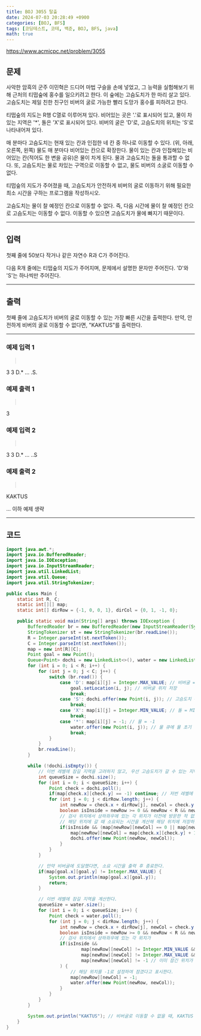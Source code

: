 ```yaml
---
title: BOJ 3055 탈출
date: 2024-07-03 20:28:49 +0900
categories: [BOJ, BFS]
tags: [코딩테스트, 코테, 백준, BOJ, BFS, java]
math: true
---
```


<https://www.acmicpc.net/problem/3055>

## 문제
사악한 암흑의 군주 이민혁은 드디어 마법 구슬을 손에 넣었고, 그 능력을 실험해보기 위해 근처의 티떱숲에 홍수를 일으키려고 한다. 이 숲에는 고슴도치가 한 마리 살고 있다. 고슴도치는 제일 친한 친구인 비버의 굴로 가능한 빨리 도망가 홍수를 피하려고 한다.

티떱숲의 지도는 R행 C열로 이루어져 있다. 비어있는 곳은 '.'로 표시되어 있고, 물이 차있는 지역은 '*', 돌은 'X'로 표시되어 있다. 비버의 굴은 'D'로, 고슴도치의 위치는 'S'로 나타내어져 있다.

매 분마다 고슴도치는 현재 있는 칸과 인접한 네 칸 중 하나로 이동할 수 있다. (위, 아래, 오른쪽, 왼쪽) 물도 매 분마다 비어있는 칸으로 확장한다. 물이 있는 칸과 인접해있는 비어있는 칸(적어도 한 변을 공유)은 물이 차게 된다. 물과 고슴도치는 돌을 통과할 수 없다. 또, 고슴도치는 물로 차있는 구역으로 이동할 수 없고, 물도 비버의 소굴로 이동할 수 없다.

티떱숲의 지도가 주어졌을 때, 고슴도치가 안전하게 비버의 굴로 이동하기 위해 필요한 최소 시간을 구하는 프로그램을 작성하시오.

고슴도치는 물이 찰 예정인 칸으로 이동할 수 없다. 즉, 다음 시간에 물이 찰 예정인 칸으로 고슴도치는 이동할 수 없다. 이동할 수 있으면 고슴도치가 물에 빠지기 때문이다.

---
## 입력
첫째 줄에 50보다 작거나 같은 자연수 R과 C가 주어진다.

다음 R개 줄에는 티떱숲의 지도가 주어지며, 문제에서 설명한 문자만 주어진다. 'D'와 'S'는 하나씩만 주어진다.

---
## 출력
첫째 줄에 고슴도치가 비버의 굴로 이동할 수 있는 가장 빠른 시간을 출력한다. 만약, 안전하게 비버의 굴로 이동할 수 없다면, "KAKTUS"를 출력한다.

---
### 예제 입력 1
> <pre>
3 3
D.*
...
.S.
> </pre>

### 예제 출력 1
> <pre>
3
> </pre>

### 예제 입력 2
> <pre>
3 3
D.*
...
..S
> </pre>

### 예제 출력 2
> <pre>
KAKTUS
> </pre>

... 이하 예제 생략

---
## 코드

```java
import java.awt.*;
import java.io.BufferedReader;
import java.io.IOException;
import java.io.InputStreamReader;
import java.util.LinkedList;
import java.util.Queue;
import java.util.StringTokenizer;

public class Main {
    static int R, C;
    static int[][] map;
    static int[] dirRow = {-1, 0, 0, 1}, dirCol = {0, 1, -1, 0};

    public static void main(String[] args) throws IOException {
        BufferedReader br = new BufferedReader(new InputStreamReader(System.in));
        StringTokenizer st = new StringTokenizer(br.readLine());
        R = Integer.parseInt(st.nextToken());
        C = Integer.parseInt(st.nextToken());
        map = new int[R][C];
        Point goal = new Point();
        Queue<Point> dochi = new LinkedList<>(), water = new LinkedList<>();
        for (int i = 0; i < R; i++) {
            for (int j = 0; j < C; j++) {
                switch (br.read()) {
                    case 'D': map[i][j] = Integer.MAX_VALUE; // 비버굴 = MAX_VALUE
                        goal.setLocation(i, j); // 비버굴 위치 저장
                        break;
                    case 'S': dochi.offer(new Point(i, j)); // 고슴도치 큐에 고슴도치 초기 위치 offer
                        break;
                    case 'X': map[i][j] = Integer.MIN_VALUE; // 돌 = MIN_VALUE
                        break;
                    case '*': map[i][j] = -1; // 물 = -1
                        water.offer(new Point(i, j)); // 물 큐에 물 초기 위치 offer
                        break;
                }
            }
            br.readLine();
        }

        while (!dochi.isEmpty()) {
            // 이번 레벨에 잠길 지역을 고려하지 않고, 우선 고슴도치가 갈 수 있는 지역을 계산한다.
            int queueSize = dochi.size();
            for (int i = 0; i < queueSize; i++) {
                Point check = dochi.poll();
                if(map[check.x][check.y] == -1) continue; // 저번 레벨에 홍수로 잠겨 가지 못하는 지역으로 계산된 곳일 경우, 넘어간다.
                for (int j = 0; j < dirRow.length; j++) {
                    int newRow = check.x + dirRow[j], newCol = check.y + dirCol[j];
                    boolean isInside = newRow >= 0 && newRow < R && newCol >= 0 && newCol < C;
                    // 검사 위치에서 상하좌우에 있는 각 위치가 이전에 방문한 적 없고 물에 잠기거나 돌이 있는 곳이 아니면
                    // 해당 위치에 갈 때 소요되는 시간을 계산해 해당 위치에 저장하고, 해당 위치를 고슴도치 큐에 offer 한다.
                    if(isInside && (map[newRow][newCol] == 0 || map[newRow][newCol] == Integer.MAX_VALUE)) {
                        map[newRow][newCol] = map[check.x][check.y] + 1;
                        dochi.offer(new Point(newRow, newCol));
                    }
                }
            }

            // 만약 비버굴에 도달했다면, 소요 시간을 출력 후 종료한다.
            if(map[goal.x][goal.y] != Integer.MAX_VALUE) {
                System.out.println(map[goal.x][goal.y]);
                return;
            }

            // 이번 레벨에 잠길 지역을 계산한다.
            queueSize = water.size();
            for (int i = 0; i < queueSize; i++) {
                Point check = water.poll();
                for (int j = 0; j < dirRow.length; j++) {
                    int newRow = check.x + dirRow[j], newCol = check.y + dirCol[j];
                    boolean isInside = newRow >= 0 && newRow < R && newCol >= 0 && newCol < C;
                    // 검사 위치에서 상하좌우에 있는 각 위치가
                    if(isInside &&
                            map[newRow][newCol] != Integer.MIN_VALUE && // 돌이 있는 위치가 아니고
                            map[newRow][newCol] != Integer.MAX_VALUE && // 비버굴이 있는 위치가 아니고
                            map[newRow][newCol] != -1 // 이미 잠긴 위치가 아니라면
                    ) {
                        // 해당 위치를 -1로 설정하여 잠겼다고 표시한다.
                        map[newRow][newCol] = -1;
                        water.offer(new Point(newRow, newCol));
                    }
                }
            }
        }

        System.out.println("KAKTUS"); // 비버굴로 이동할 수 없을 때, KAKTUS 출력
    }
}
```
